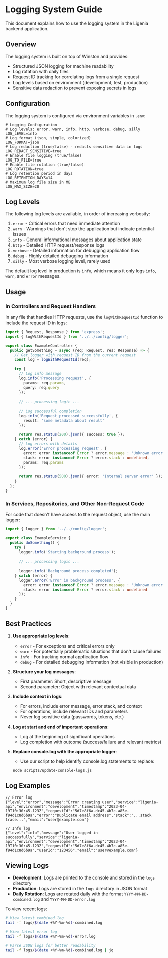 # Logging System Guide

This document explains how to use the logging system in the Ligenia backend application.

## Overview

The logging system is built on top of Winston and provides:

- Structured JSON logging for machine readability
- Log rotation with daily files
- Request ID tracking for correlating logs from a single request
- Log levels based on environment (development, test, production)
- Sensitive data redaction to prevent exposing secrets in logs

## Configuration

The logging system is configured via environment variables in `.env`:

```
# Logging Configuration
# Log levels: error, warn, info, http, verbose, debug, silly
LOG_LEVEL=info
# Log format (json, simple, colorized)
LOG_FORMAT=json
# Log redaction (true/false) - redacts sensitive data in logs
LOG_REDACT_SENSITIVE=true
# Enable file logging (true/false)
LOG_TO_FILE=true
# Enable file rotation (true/false)
LOG_ROTATION=true
# Log retention period in days
LOG_RETENTION_DAYS=14
# Maximum log file size in MB
LOG_MAX_SIZE=20
```

## Log Levels

The following log levels are available, in order of increasing verbosity:

1. `error` - Critical errors that need immediate attention
2. `warn` - Warnings that don't stop the application but indicate potential issues
3. `info` - General informational messages about application state
4. `http` - Detailed HTTP request/response logs
5. `verbose` - Detailed information for debugging application flow
6. `debug` - Highly detailed debugging information
7. `silly` - Most verbose logging level, rarely used

The default log level in production is `info`, which means it only logs `info`, `warn`, and `error` messages.

## Usage

### In Controllers and Request Handlers

In any file that handles HTTP requests, use the `logWithRequestId` function to include the request ID in logs:

```typescript
import { Request, Response } from 'express';
import { logWithRequestId } from '../../config/logger';

export class ExampleController {
  public getSomething = async (req: Request, res: Response) => {
    // Get logger with request ID from the current request
    const log = logWithRequestId(req);
    
    try {
      // Log info message
      log.info('Processing request', { 
        params: req.params,
        query: req.query
      });
      
      // ... processing logic ...
      
      // Log successful completion
      log.info('Request processed successfully', { 
        result: 'some metadata about result'
      });
      
      return res.status(200).json({ success: true });
    } catch (error) {
      // Log errors with details
      log.error('Error processing request', { 
        error: error instanceof Error ? error.message : 'Unknown error',
        stack: error instanceof Error ? error.stack : undefined,
        params: req.params
      });
      
      return res.status(500).json({ error: 'Internal server error' });
    }
  };
}
```

### In Services, Repositories, and Other Non-Request Code

For code that doesn't have access to the request object, use the main logger:

```typescript
import { logger } from '../../config/logger';

export class ExampleService {
  public doSomething() {
    try {
      logger.info('Starting background process');
      
      // ... processing logic ...
      
      logger.info('Background process completed');
    } catch (error) {
      logger.error('Error in background process', { 
        error: error instanceof Error ? error.message : 'Unknown error',
        stack: error instanceof Error ? error.stack : undefined
      });
    }
  }
}
```

## Best Practices

1. **Use appropriate log levels**:
   - `error` - For exceptions and critical errors only
   - `warn` - For potentially problematic situations that don't cause failures
   - `info` - For tracking normal application flow
   - `debug` - For detailed debugging information (not visible in production)

2. **Structure your log messages**:
   - First parameter: Short, descriptive message
   - Second parameter: Object with relevant contextual data

3. **Include context in logs**:
   - For errors, include error message, error stack, and context
   - For operations, include relevant IDs and parameters
   - Never log sensitive data (passwords, tokens, etc.)

4. **Log at start and end of important operations**:
   - Log at the beginning of significant operations
   - Log completion with outcome (success/failure and relevant metrics)

5. **Replace console.log with the appropriate logger**:
   - Use our script to help identify console.log statements to replace:
   ```
   node scripts/update-console-logs.js
   ```

## Log Examples

```
// Error log
{"level":"error","message":"Error creating user","service":"ligenia-api","environment":"development","timestamp":"2023-04-19T10:30:45.123Z","requestId":"5d7e8f6a-dc45-4b7c-a85e-f94d1c8d6b9a","error":"Duplicate email address","stack":"...stack trace...","email":"user@example.com"}

// Info log
{"level":"info","message":"User logged in successfully","service":"ligenia-api","environment":"development","timestamp":"2023-04-19T10:30:45.123Z","requestId":"5d7e8f6a-dc45-4b7c-a85e-f94d1c8d6b9a","userId":"123456","email":"user@example.com"}
```

## Viewing Logs

- **Development**: Logs are printed to the console and stored in the `logs` directory
- **Production**: Logs are stored in the `logs` directory in JSON format
- **Daily Rotation**: Logs are rotated daily with the format `YYYY-MM-DD-combined.log` and `YYYY-MM-DD-error.log`

To view recent logs:

```bash
# View latest combined log
tail -f logs/$(date +%Y-%m-%d)-combined.log

# View latest error log
tail -f logs/$(date +%Y-%m-%d)-error.log

# Parse JSON logs for better readability
tail -f logs/$(date +%Y-%m-%d)-combined.log | jq
``` 